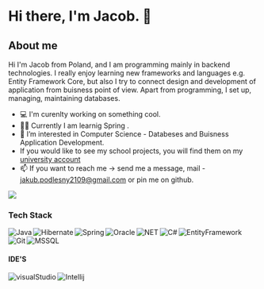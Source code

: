 # Hi there, I'm Jacob. 👋
## About me
Hi I'm Jacob from Poland, and I am programming mainly in backend technologies. I really enjoy learning new frameworks and languages e.g. Entity Framework Core, but also I try to connect design and development of application from buisness point of view. Apart from programming, I set up, managing, maintaining databases.

- :computer: I'm curenlty working on something cool.
- :student: Currently I am learnig Spring .
- 👀 I’m interested in Computer Science - Databeses and Buisness Application Development.
- If you would like to see my school projects, you will find them on my [university account](https://github.com/s20540)
- 📫 If you want to reach me -> send me a message, mail - jakub.podlesny2109@gmail.com or pin me on github.
 
<img src="https://github-readme-stats.vercel.app/api/top-langs/?username=JakubPodlesnyGitHub&layout=compact" />

### Tech Stack

<img align="left" alt="Java" src="https://img.shields.io/badge/Java-ED8B00?style=for-the-badge&logo=java&logoColor=white" />
<img align="left" alt="Hibernate" src="https://img.shields.io/badge/Hibernate-59666C?style=for-the-badge&logo=Hibernate&logoColor=white" />
<img align="left" alt="Spring" src="[https://img.shields.io/badge/Hibernate-59666C?style=for-the-badge&logo=Hibernate&logoColor=white](https://shields.io/)" />
<img align="left" alt="Oracle" src="https://img.shields.io/badge/Oracle-F80000?style=for-the-badge&logo=oracle&logoColor=black" />
<img align="left" alt="NET" src="https://img.shields.io/badge/.NET-5C2D91?style=for-the-badge&logo=.net&logoColor=white" />
<img align="left" alt="C#" src="https://img.shields.io/badge/C%23-239120?style=for-the-badge&logo=c-sharp&logoColor=white" />
<img align="left" alt="EntityFramework" src="https://img.shields.io/badge/Entity%20Framework%20Core-EfCore-red" />
<img align="left" alt="Git" src="https://img.shields.io/badge/GIT-E44C30?style=for-the-badge&logo=git&logoColor=white" />
<img alt="MSSQL" src="https://img.shields.io/badge/Microsoft%20SQL%20Sever-CC2927?style=for-the-badge&logo=microsoft%20sql%20server&logoColor=white" />


<!-- ![Anurag's GitHub stats](https://github-readme-stats.vercel.app/api?username=anuraghazra&show_icons=true&theme=radical) -->

#### IDE'S
<img align="left" alt="visualStudio" src="https://img.shields.io/badge/Visual_Studio-5C2D91?style=for-the-badge&logo=visual%20studio&logoColor=white" />
<img alt="Intellij" src="https://img.shields.io/badge/IntelliJ_IDEA-000000.svg?style=for-the-badge&logo=intellij-idea&logoColor=white" />
